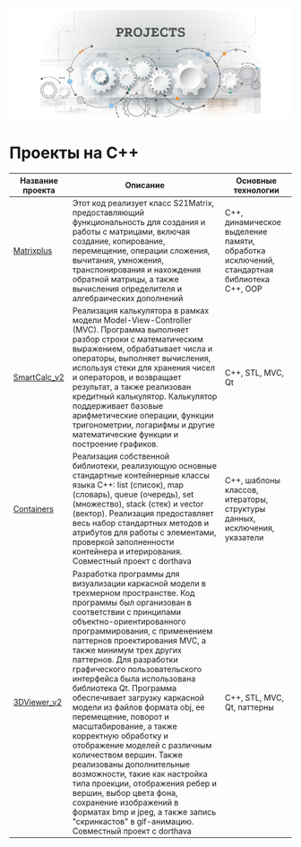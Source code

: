 ![Header Image](https://github.com/crazyMrs/s21code/blob/main/images/my_progects.png)

# Проекты на C++

| Название проекта | Описание | Основные технологии |
|------------------|----------|---------------------|
| [Matrixplus](https://github.com/crazyMrs/s21code/tree/main/CPP/matrixplus) | Этот код реализует класс S21Matrix, предоставляющий функциональность для создания и работы с матрицами, включая создание, копирование, перемещение, операции сложения, вычитания, умножения, транспонирования и нахождения обратной матрицы, а также вычисления определителя и алгебраических дополнений | C++, динамическое выделение памяти, обработка исключений, стандартная библиотека C++, OOP |
| [SmartCalc_v2](https://github.com/crazyMrs/s21code/tree/main/CPP/SmartCalc_v2) | Реализация калькулятора в рамках модели Model-View-Controller (MVC). Программа выполняет разбор строки с математическим выражением, обрабатывает числа и операторы, выполняет вычисления, используя стеки для хранения чисел и операторов, и возвращает результат, а также реализован кредитный калькулятор. Калькулятор поддерживает базовые арифметические операции, функции тригонометрии, логарифмы и другие математические функции и построение графиков. | C++, STL, MVC, Qt |
| [Containers](https://github.com/crazyMrs/s21code/tree/main/CPP/containers) | Реализация собственной библиотеки, реализующую основные стандартные контейнерные классы языка С++: list (список), map (словарь), queue (очередь), set (множество), stack (стек) и vector (вектор). Реализация предоставляет весь набор стандартных методов и атрибутов для работы с элементами, проверкой заполненности контейнера и итерирования. Совместный проект с dorthava | C++, шаблоны классов, итераторы, структуры данных, исключения, указатели |
| [3DViewer_v2](https://github.com/crazyMrs/s21code/tree/main/CPP/3DViewer_v2) | Разработка программы для визуализации каркасной модели в трехмерном пространстве. Код программы был организован в соответствии с принципами объектно-ориентированного программирования, с применением паттернов проектирования MVC, а также минимум трех других паттернов. Для разработки графического пользовательского интерфейса была использована библиотека Qt. Программа обеспечивает загрузку каркасной модели из файлов формата obj, ее перемещение, поворот и масштабирование, а также корректную обработку и отображение моделей с различным количеством вершин. Также реализованы дополнительные возможности, такие как настройка типа проекции, отображения ребер и вершин, выбор цвета фона, сохранение изображений в форматах bmp и jpeg, а также запись "скринкастов" в gif-анимацию. Совместный проект с dorthava | C++, STL, MVC, Qt, паттерны |
